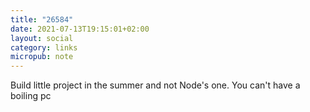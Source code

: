 ```yaml
---
title: "26584"
date: 2021-07-13T19:15:01+02:00
layout: social
category: links
micropub: note
---
```


Build little project in the summer and not Node's one. You can't have a boiling pc
